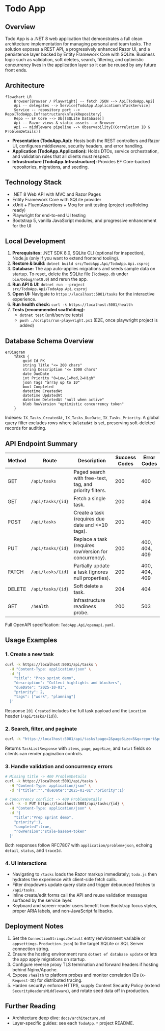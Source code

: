 ﻿# Todo App

## Overview
Todo App is a .NET 8 web application that demonstrates a full clean architecture implementation for managing personal and team tasks. The solution exposes a REST API, a progressively enhanced Razor UI, and a persistence layer backed by Entity Framework Core with SQLite. Business logic such as validation, soft deletes, search, filtering, and optimistic concurrency lives in the application layer so it can be reused by any future front ends.

## Architecture
```mermaid
flowchart LR
    Browser[Browser / Playwright] -- fetch JSON --> Api[TodoApp.Api]
    Api -- delegates --> Service[TodoApp.Application\nTaskService]
    Service -- repository port --> Repo[TodoApp.Infrastructure\nTaskRepository]
    Repo -- EF Core --> Db[(SQLite Database)]
    Api -- Razor views & static assets --> Browser
    Api -- middleware pipeline --> Observability[(Correlation ID & ProblemDetails)]
```

- **Presentation (TodoApp.Api):** Hosts both the REST controllers and Razor UI, configures middleware, security headers, and error handling.
- **Application (TodoApp.Application):** Holds DTOs, service orchestration, and validation rules that all clients must respect.
- **Infrastructure (TodoApp.Infrastructure):** Provides EF Core-backed repositories, migrations, and seeding.

## Technology Stack
- .NET 8 Web API with MVC and Razor Pages
- Entity Framework Core with SQLite provider
- xUnit + FluentAssertions + Moq for unit testing (project scaffolding ready)
- Playwright for end-to-end UI testing
- Bootstrap 5, vanilla JavaScript modules, and progressive enhancement for the UI

## Local Development
1. **Prerequisites:** .NET SDK 8.0, SQLite CLI (optional for inspection), Node.js (only if you want to extend frontend tooling).
2. **Restore & build:** `dotnet build src/TodoApp.Api/TodoApp.Api.csproj`
3. **Database:** The app auto-applies migrations and seeds sample data on startup. To reset, delete the SQLite file (`TodoApp.db` under `bin/Debug/net8.0`) and rerun the app.
4. **Run API & UI:** `dotnet run --project src/TodoApp.Api/TodoApp.Api.csproj`
5. **Open UI:** Navigate to `https://localhost:5001/tasks` for the interactive experience.
6. **Run health check:** `curl -k https://localhost:5001/health`
7. **Tests (recommended scaffolding):**
   - `dotnet test` (unit/service tests)
   - `pwsh ./scripts/run-playwright.ps1` (E2E, once playwright project is added)

## Database Schema Overview
```mermaid
erDiagram
    TASKS {
        guid Id PK
        string Title "<= 200 chars"
        string Description "<= 1000 chars"
        date DueDate
        int Priority "0=Low,1=Med,2=High"
        json Tags "array up to 10"
        bool Completed
        datetime CreatedAt
        datetime UpdatedAt
        datetime DeletedAt "null when active"
        blob RowVersion "optimistic concurrency token"
    }
```
Indexes: `IX_Tasks_CreatedAt`, `IX_Tasks_DueDate`, `IX_Tasks_Priority`. A global query filter excludes rows where `DeletedAt` is set, preserving soft-deleted records for auditing.

## API Endpoint Summary
| Method | Route | Description | Success Codes | Error Codes |
| --- | --- | --- | --- | --- |
| GET | `/api/tasks` | Paged search with free-text, tag, and priority filters. | 200 | 400 |
| GET | `/api/tasks/{id}` | Fetch a single task. | 200 | 404 |
| POST | `/api/tasks` | Create a task (requires due date and <=10 tags). | 201 | 400 |
| PUT | `/api/tasks/{id}` | Replace a task (requires rowVersion for concurrency). | 200 | 400, 404, 409 |
| PATCH | `/api/tasks/{id}` | Partially update a task (ignores null properties). | 200 | 400, 404, 409 |
| DELETE | `/api/tasks/{id}` | Soft delete a task. | 204 | 404 |
| GET | `/health` | Infrastructure readiness probe. | 200 | 503 |

Full OpenAPI specification: `TodoApp.Api/openapi.yaml`.

## Usage Examples
### 1. Create a new task
```bash
curl -k https://localhost:5001/api/tasks \
  -H "Content-Type: application/json" \
  -d '{
    "title": "Prep sprint demo",
    "description": "Collect highlights and blockers",
    "dueDate": "2025-10-01",
    "priority": 2,
    "tags": ["work", "planning"]
  }'
```
Response `201 Created` includes the full task payload and the `Location` header (`/api/tasks/{id}`).

### 2. Search, filter, and paginate
```bash
curl -k "https://localhost:5001/api/tasks?page=2&pageSize=5&q=report&priority=High&tag=work&sort=dueDate&order=asc"
```
Returns `TaskListResponse` with `items`, `page`, `pageSize`, and `total` fields so clients can render pagination controls.

### 3. Handle validation and concurrency errors
```bash
# Missing title -> 400 ProblemDetails
curl -k https://localhost:5001/api/tasks \
  -H "Content-Type: application/json" \
  -d '{"title":"","dueDate":"2025-01-01","priority":1}'

# Concurrency conflict -> 409 ProblemDetails
curl -k -X PUT https://localhost:5001/api/tasks/{id} \
  -H "Content-Type: application/json" \
  -d '{
    "title":"Prep sprint demo",
    "priority":1,
    "completed":true,
    "rowVersion":"stale-base64-token"
  }'
```
Both responses follow RFC7807 with `application/problem+json`, echoing `detail`, `status`, and `traceId`.

### 4. UI interactions
- Navigating to `/tasks` loads the Razor markup immediately; `todo.js` then hydrates the experience with client-side fetch calls.
- Filter dropdowns update query state and trigger debounced fetches to `/api/tasks`.
- Inline create/edit forms call the API and reuse validation messages surfaced by the service layer.
- Keyboard and screen-reader users benefit from Bootstrap focus styles, proper ARIA labels, and non-JavaScript fallbacks.

## Deployment Notes
1. Set the `ConnectionStrings:Default` entry (environment variable or `appsettings.Production.json`) to the target SQLite or SQL Server connection string.
2. Ensure the hosting environment runs `dotnet ef database update` or lets the app apply migrations on startup.
3. Configure reverse proxy TLS termination and forward headers if hosting behind Nginx/Apache.
4. Expose `/health` to platform probes and monitor correlation IDs (`X-Request-ID`) for distributed tracing.
5. Harden security: enforce HTTPS, supply Content Security Policy (extend `SecurityHeadersMiddleware`), and rotate seed data off in production.

## Further Reading
- Architecture deep dive: `docs/architecture.md`
- Layer-specific guides: see each `TodoApp.*` project README.
